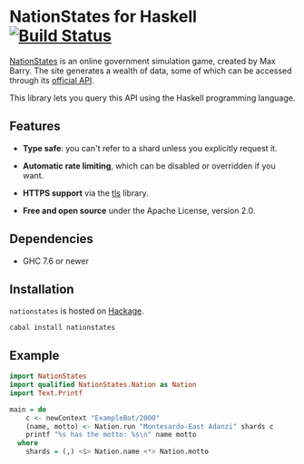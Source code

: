 # NationStates for Haskell [![Build Status](https://api.travis-ci.org/lfairy/nationstates.svg)](https://travis-ci.org/lfairy/nationstates)

[NationStates] is an online government simulation game, created by Max Barry. The site generates a wealth of data, some of which can be accessed through its [official API].

This library lets you query this API using the Haskell programming language.

[NationStates]: https://nationstates.net
[official API]: https://www.nationstates.net/pages/api.html


## Features

* **Type safe**: you can't refer to a shard unless you explicitly request it.

* **Automatic rate limiting**, which can be disabled or overridden if you want.

* **HTTPS support** via the [tls] library.

* **Free and open source** under the Apache License, version 2.0.

[tls]: https://hackage.haskell.org/package/tls


## Dependencies

* GHC 7.6 or newer


## Installation

`nationstates` is hosted on [Hackage].

    cabal install nationstates

[Hackage]: https://hackage.haskell.org/package/nationstates


## Example

```haskell
import NationStates
import qualified NationStates.Nation as Nation
import Text.Printf

main = do
    c <- newContext "ExampleBot/2000"
    (name, motto) <- Nation.run "Montesardo-East Adanzi" shards c
    printf "%s has the motto: %s\n" name motto
  where
    shards = (,) <$> Nation.name <*> Nation.motto
```
